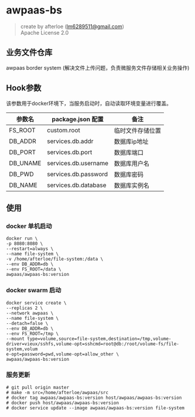# awpaas-bs  
> create by afterloe (lm6289511@gmail.com)  
> Apache License 2.0  

## 业务文件仓库
awpaas border system (解决文件上传问题，负责微服务文件存储相关业务操作)

## Hook参数
该参数用于docker环境下，当服务启动时，自动读取环境变量进行覆盖。

参数名 | package.json 配置 | 备注
----- | ----- | ----- 
FS_ROOT | custom.root | 临时文件存储位置 
DB_ADDR | services.db.addr | 数据库ip地址 
DB_PORT | services.db.port | 数据库端口 
DB_UNAME | services.db.username | 数据库用户名 
DB_PWD | services.db.password | 数据库密码 
DB_NAME | services.db.database | 数据库实例名

## 使用
### docker 单机启动
```
docker run \
-p 8080:8080 \
--restart=always \
--name file-system \
-v /home/afterloe/file-system:/data \
--env DB_ADDR=db \
--env FS_ROOT=/data \
awpaas/awpaas-bs:version
```

### docker swarm 启动
```
docker service create \
--replicas 2 \
--network awpaas \
--name file-system \
--detach=false \
--env DB_ADDR=db \
--env FS_ROOT=/tmp \
--mount type=volume,source=file-system,destination=/tmp,volume-driver=vieux/sshfs,volume-opt=sshcmd=root@db:/root/volume-fs/file-system,volum
e-opt=password=pwd,volume-opt=allow_other \
awpaas/awpaas-bs:version
```

### 服务更新
```
# git pull origin master
# make -m src=/home/afterloe/awpaas/src
# docker tag awpaas/awpaas-bs:version host/awpaas/awpaas-bs:version
# docker push host/awpaas/awpaas-bs:version
# docker service update --image awpaas/awpaas-bs:version file-system
```
